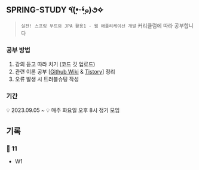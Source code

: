 ## SPRING-STUDY ٩(•̤̀ᵕ•̤́๑)૭✧

> `실전! 스프링 부트와 JPA 활용1 - 웹 애플리케이션 개발` 커리큘럼에 따라 공부합니다

### 공부 방법
1. 강의 듣고 따라 치기 (코드 깃 업로드)
2. 관련 이론 공부 [[Github Wiki](https://github.com/ajung7038/spring-study/wiki) & [Tistory](https://ajeong7038.tistory.com/category/Spring/JPA)] 정리
3. 오류 발생 시 트러블슈팅 작성

### 기간

💡 2023.09.05 ~
💡 매주 화요일 오후 8시 정기 모임

## 기록

### 🌳 11
- W1
